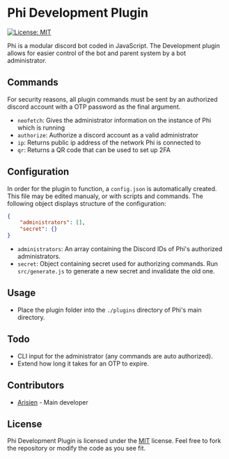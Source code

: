 # Phi Development Plugin

[![License: MIT](https://img.shields.io/badge/License-MIT-yellow.svg)](https://opensource.org/licenses/MIT)

Phi is a modular discord bot coded in JavaScript. The Development plugin allows for easier control of the bot and parent system by a bot administrator.

## Commands

For security reasons, all plugin commands must be sent by an authorized discord account with a OTP password as the final argument.

* `neofetch`: Gives the administrator information on the instance of Phi which is running
* `authorize`: Authorize a discord account as a valid administrator
* `ip`: Returns public ip address of the network Phi is connected to
* `qr`: Returns a QR code that can be used to set up 2FA

## Configuration

In order for the plugin to function, a `config.json` is automatically created. This file may be edited manualy, or with scripts and commands. The following object displays structure of the configuration:  

```json
{
    "administrators": [],
    "secret": {}
}
```

* `administrators`: An array containing the Discord IDs of Phi's authorized administrators.
* `secret`: Object containing secret used for authorizing commands. Run `src/generate.js` to generate a new secret and invalidate the old one.

## Usage

* Place the plugin folder into the `./plugins` directory of Phi's main directory.

## Todo

* CLI input for the administrator (any commands are auto authorized).
* Extend how long it takes for an OTP to expire.

## Contributors

* [Arisien](https://github.com/Arisien) - Main developer

## License
Phi Development Plugin is licensed under the [MIT](LICENSE) license. Feel free to fork the repository or modify the code as you see fit.